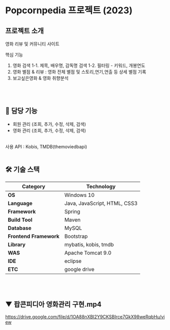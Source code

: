 # Popcornpedia 프로젝트 (2023)
## 프로젝트 소개
영화 리뷰 및 커뮤니티 사이트

핵심 기능
1. 영화 검색
   1-1. 제목, 배우명, 감독명 검색
   1-2. 필터링 - 키워드, 개봉연도 
3. 영화 별점 & 리뷰 : 영화 전체 별점 및 스토리,연기,연출 등 상세 별점 기록
5. 보고싶은영화 & 영화 취향분석
<br />
<br />

## 🎯 담당 기능

- 회원 관리 (조회, 추가, 수정, 삭제, 검색) <br>
- 영화 관리 (조회, 추가, 수정, 삭제, 검색)

<br>
사용 API : Kobis, TMDB(themoviedbapi)
<br>
<br>


## 🛠 기술 스택
| **Category**         | **Technology**                             |
|----------------------|--------------------------------------------|
| **OS**               | Windows 10                                 |
| **Language**         | Java, JavaScript, HTML, CSS3      |
| **Framework**        | Spring                       |
| **Build Tool**       | Maven                                      |
| **Database**         | MySQL                       |
| **Frontend Framework**| Bootstrap                    |
| **Library**          | mybatis, kobis, tmdb |
| **WAS**              | Apache Tomcat 9.0                          |
| **IDE**              | eclipse               |
| **ETC**  | google drive|

<br>
<br>

## ▼ 팝콘피디아 영화관리 구현.mp4<br>
https://drive.google.com/file/d/1OA88nXBI2Y9CKSBIrce7GkX98weRqbHu/view

<br>
<br>
